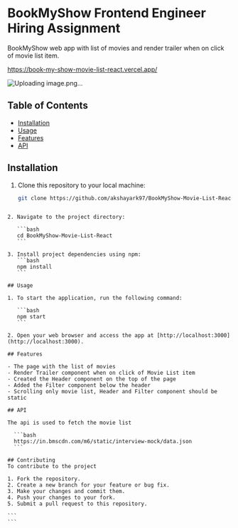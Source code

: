 # BookMyShow Frontend Engineer Hiring Assignment

BookMyShow web app with list of movies and render trailer when on click of movie list item.

https://book-my-show-movie-list-react.vercel.app/

![Uploading image.png…]()


## Table of Contents

- [Installation](#installation)
- [Usage](#usage)
- [Features](#features)
- [API](#api)

## Installation

1. Clone this repository to your local machine:
   ```bash
   git clone https://github.com/akshayark97/BookMyShow-Movie-List-React.git
   ```

````

2. Navigate to the project directory:

   ```bash
   cd BookMyShow-Movie-List-React
   ```

3. Install project dependencies using npm:
   ```bash
   npm install
   ```

## Usage

1. To start the application, run the following command:

   ```bash
   npm start
   ```

2. Open your web browser and access the app at [http://localhost:3000](http://localhost:3000).

## Features

- The page with the list of movies
- Render Trailer component when on click of Movie List item
- Created the Header component on the top of the page
- Added the Filter component below the header
- Scrolling only movie list, Header and Filter component should be static

## API

The api is used to fetch the movie list

  ```bash
  https://in.bmscdn.com/m6/static/interview-mock/data.json
  ```

## Contributing
To contribute to the project

1. Fork the repository.
2. Create a new branch for your feature or bug fix.
3. Make your changes and commit them.
4. Push your changes to your fork.
5. Submit a pull request to this repository.

```
```
````
